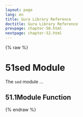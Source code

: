 ```yaml
---
layout: page
lang: en
title: Gura Library Reference
doctitle: Gura Library Reference
prevpage: chapter-50.html
nextpage: chapter-52.html
---
```

{% raw %}
<h1><span class="caption-index-1">51</span><a name="anchor-51"></a>sed Module</h1>
<p>
The <code class="highlighter-rouge">sed</code> module ...
</p>
<h2><span class="caption-index-2">51.1</span><a name="anchor-51-1"></a>Module Function</h2>
<p />

{% endraw %}

